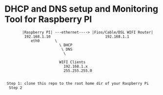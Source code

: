 # DHCP and DNS setup and Monitoring Tool for Raspberry PI
 

                                                            
            |Raspberry PI| ---ethernet----> |Fios/Cable/DSL WIFI Router|
             192.168.1.10                         192.168.1.1
                eth0       \
                             \ DHCP
                              \ DNS
                               \
                               
                             WIFI Clients
                               192.168.1.x
                               255.255.255.0


     Step 1: clone this repo to the root home dir of your Raspberry Pi
      Step 2
